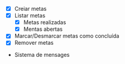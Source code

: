 - [x] Creiar metas
- [x] Listar metas
  -[x] Metas realizadas
  - [x] Mentas abertas
- [x] Marcar/Desmarcar metas como concluída
- [x] Remover metas
- Sistema de mensages